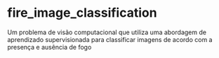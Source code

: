 # fire_image_classification
Um problema de visão computacional que utiliza uma abordagem de aprendizado supervisionada para classificar imagens de acordo com a presença e ausência de fogo
